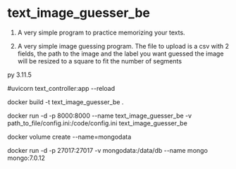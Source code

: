 # text_image_guesser_be

1. A very simple program to practice memorizing your texts.

2. A very simple image guessing program. The file to upload is a csv with 2 fields, the path to the image and the label you want guessed
the image will be resized to a square to fit the number of segments        

py 3.11.5

#uvicorn text_controller:app --reload

docker build -t text_image_guesser_be .

docker run -d -p 8000:8000 --name text_image_guesser_be -v path_to_file/config.ini:/code/config.ini text_image_guesser_be

docker volume create --name=mongodata

docker run -d -p 27017:27017 -v mongodata:/data/db --name mongo mongo:7.0.12 